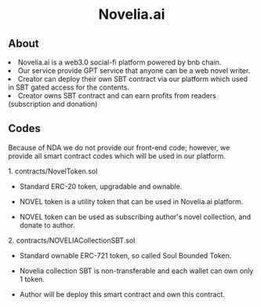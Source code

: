 <h1 align='center'>Novelia.ai</h1>
<h2>About</h2>
<li>Novelia.ai is a web3.0 social-fi platform powered by bnb chain.</li>
<li>Our service provide GPT service that anyone can be a web novel writer.</li>
<li>Creator can deploy their own SBT contract via our platform which used in SBT gated access for the contents.</li>
<li>Creator owns SBT contract and can earn profits from readers (subscription and donation)</li>
<h2>Codes</h2>
<p>Because of NDA we do not provide our front-end code; however, we provide all smart contract codes which will be used in our platform.</p>
<p>1. contracts/NovelToken.sol</p>
<ul><li>Standard ERC-20 token, upgradable and ownable.</li></ul>
<ul><li>NOVEL token is a utility token that can be used in Novelia.ai platform. </li></ul>
<ul><li>NOVEL token can be used as subscribing author's novel collection, and donate to author.</li></ul>
<p>2. contracts/NOVELIACollectionSBT.sol</p>
<ul><li>Standard ownable ERC-721 token, so called Soul Bounded Token.</li></ul>
<ul><li>Novelia collection SBT is non-transferable and each wallet can own only 1 token.</li></ul>
<ul><li>Author will be deploy this smart contract and own this contract.</li></ul>


